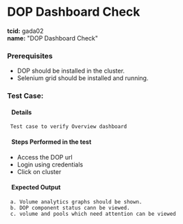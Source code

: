 # DOP Dashboard Check
<b>tcid:</b> gada02 <br>
<b>name:</b> "DOP Dashboard Check"<br>

### Prerequisites

* DOP should be installed in the cluster.
* Selenium grid should be installed and running.

### Test Case: 
#### &nbsp;&nbsp;&nbsp;Details
     Test case to verify Overview dashboard
#### &nbsp;&nbsp;&nbsp;Steps Performed in the test

* Access the DOP url
* Login using credentials
* Click on cluster

#### &nbsp;&nbsp;&nbsp;Expected Output
     a. Volume analytics graphs should be shown.
     b. DOP component status cann be viewed.
     c. volume and pools which need attention can be viewed 
